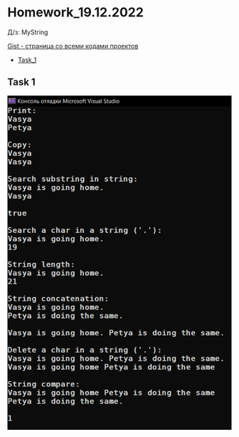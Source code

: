 
# Homework_19.12.2022
Д/з: MyString

<a href="https://gist.github.com/SlavikArt/d3076d7b74762adc49bd5a8a9ff7a43a">Gist - страница со всеми кодами проектов</a>

* [Task_1](Task_1)

<p align="center">
    <h2>Task 1</h2>
    <p></p>
    <img src="images/Task_1.png">
</p>
